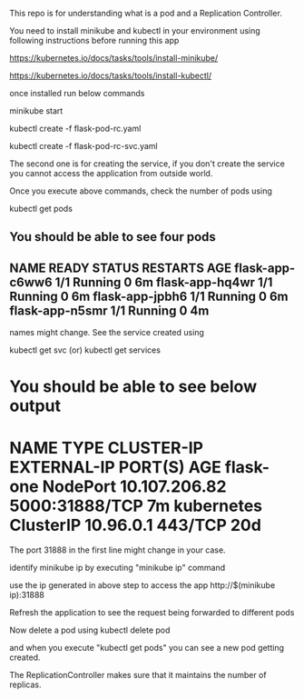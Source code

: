 This repo is for understanding what is a pod and a Replication Controller.

You need to install minikube and kubectl in your environment using following instructions before running this app

https://kubernetes.io/docs/tasks/tools/install-minikube/

https://kubernetes.io/docs/tasks/tools/install-kubectl/

once installed run below commands

minikube start

kubectl create -f flask-pod-rc.yaml

kubectl create -f flask-pod-rc-svc.yaml

The second one is for creating the service, if you don't create the service you cannot access the application from outside world.

Once you execute above commands, check the number of pods using 

kubectl get pods

You should be able to see four pods 
---------------------------------------------------------------
NAME              READY     STATUS    RESTARTS   AGE
flask-app-c6ww6   1/1       Running   0          6m
flask-app-hq4wr   1/1       Running   0          6m
flask-app-jpbh6   1/1       Running   0          6m
flask-app-n5smr   1/1       Running   0          4m
---------------------------------------------------------------
names might change. 
See the service created using 

kubectl get svc (or) kubectl get services

You should be able to see below output
===============================================================================
NAME         TYPE        CLUSTER-IP      EXTERNAL-IP   PORT(S)          AGE
flask-one    NodePort    10.107.206.82   <none>        5000:31888/TCP   7m
kubernetes   ClusterIP   10.96.0.1       <none>        443/TCP          20d
===============================================================================

The port 31888 in the first line might change in your case.

identify minikube ip by executing "minikube ip" command

use the ip generated in above step to access the app
http://$(minikube ip):31888

Refresh the application to see the request being forwarded to different pods

Now delete a pod using
kubectl delete pod <pod-name>

and when you execute "kubectl get pods" you can see a new pod getting created.

The ReplicationController makes sure that it maintains the number of replicas.

